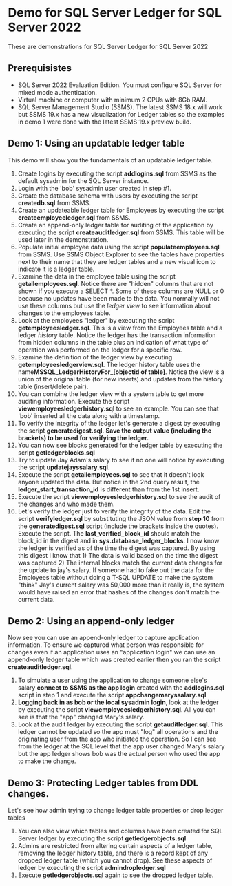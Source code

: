 # Demo for SQL Server Ledger for SQL Server 2022

These are demonstrations for SQL Server Ledger for SQL Server 2022

## Prerequisistes

- SQL Server 2022 Evaluation Edition. You must configure SQL Server for mixed mode authentication.
- Virtual machine or computer with minimum 2 CPUs with 8Gb RAM.
- SQL Server Management Studio (SSMS). The latest SSMS 18.x will work but SSMS 19.x has a new visualization for Ledger tables so the examples in demo 1 were done with the latest SSMS 19.x preview build.

## Demo 1: Using an updatable ledger table

This demo will show you the fundamentals of an updatable ledger table.

1. Create logins by executing the script **addlogins.sql** from SSMS as the default sysadmin for the SQL Server instance.
2. Login with the 'bob' sysadmin user created in step #1.
2. Create the database schema with users by executing the script **createdb.sql** from SSMS.
3. Create an updateable ledger table for Employees by executing the script **createemployeeledger.sql** from SSMS.
4. Create an append-only ledger table for auditing of the application by executing the script **createauditledger.sql** from SSMS. This table will be used later in the demonstration.
5. Populate initial employee data using the script **populateemployees.sql** from SSMS. Use SSMS Object Explorer to see the tables have properties next to their name that they are ledger tables and a new visual icon to indicate it is a ledger table.
6. Examine the data in the employee table using the script **getallemployees.sql**. Notice there are "hidden" columns that are not shown if you execute a SELECT *. Some of these columns are NULL or 0 because no updates have been made to the data. You normally will not use these columns but use the *ledger view* to see information about changes to the employees table.
7. Look at the employees "ledger" by executing the script **getemployeesledger.sql**. This is a view from the Employees table and a ledger *history* table. Notice the ledger has the transaction information from hidden columns in the table plus an indication of what type of operation was performed on the ledger for a specific row.
8. Examine the definition of the ledger view by executing **getemployeesledgerview.sql**. The ledger history table uses the name**MSSQL_LedgerHistoryFor_[objectid of table]**. Notice the view is a union of the original table (for new inserts) and updates from the history table (insert/delete pair).
9. You can combine the ledger view with a system table to get more auditing information. Execute the script  **viewemployeesledgerhistory.sql** to see an example. You can see that 'bob' inserted all the data along with a timestamp.
10. To verify the integrity of the ledger let's generate a digest by executing the script **generatedigest.sql**. **Save the output value (including the brackets) to be used for verifying the ledger.**
11. You can now see blocks generated for the ledger table by executing the script **getledgerblocks.sql**
10. Try to update Jay Adam's salary to see if no one will notice by executing the script **updatejayssalary.sql**.
11. Execute the script **getallemployees.sql** to see that it doesn't look anyone updated the data. But notice in the 2nd query result, the **ledger_start_transaction_id** is different than from the 1st insert.
12. Execute the script **viewemployeesledgerhistory.sql** to see the audit of the changes and who made them.
13. Let's verify the ledger just to verify the integrity of the data. Edit the script **verifyledger.sql** by substituting the JSON value from **step 10** from the **generatedigest.sql** script (include the brackets inside the quotes). Execute the script. The **last_verified_block_id** should match the block_id in the digest and in **sys.database_ledger_blocks**. I now know the ledger is verified as of the time the digest was captured. By using this digest I know that 1) The data is valid based on the time the digest was captured 2) The internal blocks match the current data changes for the update to jay's salary. If someone had to fake out the data for the Employees table without doing a T-SQL UPDATE to make the system "think" Jay's current salary was 50,000 more than it really is, the system would have raised an error that hashes of the changes don't match the current data.

## Demo 2: Using an append-only ledger

Now see you can use an append-only ledger to capture application information. To ensure we captured what person was responsible for changes even if an application uses an "application login" we can use an append-only ledger table which was created earlier then you ran the script **createauditledger.sql**.

1. To simulate a user using the application to change someone else's salary **connect to SSMS as the app login** created with the **addlogins.sql** script in step 1 and execute the script **appchangemaryssalary.sql**
1. **Logging back in as bob or the local sysadmin login**, look at the ledger by executing the script **viewemployeesledgerhistory.sql**. All you can see is that the "app" changed Mary's salary.
1. Look at the audit ledger by executing the script **getauditledger.sql**. This ledger cannot be updated so the app must "log" all operations and the originating user from the app who initiated the operation. So I can see from the ledger at the SQL level that the app user changed Mary's salary but the app ledger shows bob was the actual person who used the app to make the change.

## Demo 3: Protecting Ledger tables from DDL changes.

Let's see how admin trying to change ledger table properties or drop ledger tables

1. You can also view which tables and columns have been created for SQL Server ledger by executing the script **getledgerobjects.sql**
1. Admins are restricted from altering certain aspects of a ledger table, removing the ledger history table, and there is a record kept of any dropped ledger table (which you cannot drop). See these aspects of ledger by executing the script **admindropledger.sql**
1. Execute **getledgerobjects.sql** again to see the dropped ledger table.